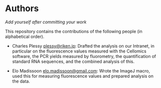 Authors
=======

_Add yourself after committing your work_

This repository contains the contributions of the following people
(in alphabetical order).

 * Charles Plessy <plessy@riken.jp>: Drafted the analysis on our Intranet, in
   particular on the fluorescence values measured with the Cellomics software,
   the PCR yields measured by fluorometry, the quantification of standard RNA
   sequences, and the combined analysis of this.

 * Elo Madissoon <elo.madissoon@gmail.com>: Wrote the ImageJ macro, used this 
   for measuring fluorescence values and prepared analysis on the data.
